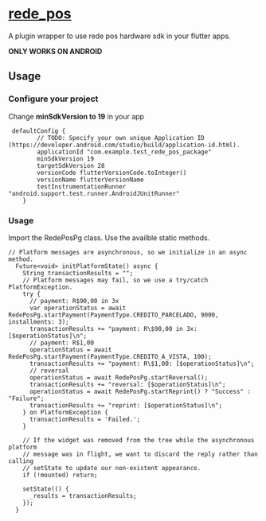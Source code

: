 # [rede_pos](https://pub.dev/packages/rede_pos_pg)

A plugin wrapper to use rede pos hardware sdk in your flutter apps.

**ONLY WORKS ON ANDROID**

## Usage

### Configure your project

Change **minSdkVersion to 19** in your app
```
 defaultConfig {
        // TODO: Specify your own unique Application ID (https://developer.android.com/studio/build/application-id.html).
        applicationId "com.example.test_rede_pos_package"
        minSdkVersion 19
        targetSdkVersion 28
        versionCode flutterVersionCode.toInteger()
        versionName flutterVersionName
        testInstrumentationRunner "android.support.test.runner.AndroidJUnitRunner"
    }
``` 

### Usage

Import the RedePosPg class. Use the availble static methods.

```
// Platform messages are asynchronous, so we initialize in an async method.
  Future<void> initPlatformState() async {
    String transactionResults = "";
    // Platform messages may fail, so we use a try/catch PlatformException.
    try {
      // payment: R$90,00 in 3x
      var operationStatus = await RedePosPg.startPayment(PaymentType.CREDITO_PARCELADO, 9000, installments: 3);      
      transactionResults += "payment: R\$90,00 in 3x: [$operationStatus]\n";
      // payment: R$1,00
      operationStatus = await RedePosPg.startPayment(PaymentType.CREDITO_A_VISTA, 100);
      transactionResults += "payment: R\$1,00: [$operationStatus]\n";
      // reversal
      operationStatus = await RedePosPg.startReversal();
      transactionResults += "reversal: [$operationStatus]\n";
      operationStatus = await RedePosPg.startReprint() ? "Success" :  "Failure";
      transactionResults += "reprint: [$operationStatus]\n";
    } on PlatformException {
      transactionResults = 'Failed.';
    }

    // If the widget was removed from the tree while the asynchronous platform
    // message was in flight, we want to discard the reply rather than calling
    // setState to update our non-existent appearance.
    if (!mounted) return;

    setState(() {
      _results = transactionResults;
    });
  }
```